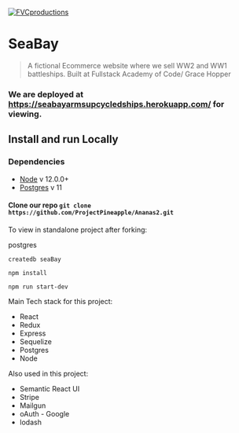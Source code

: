 <a href="http://.com"><img src="https://qph.fs.quoracdn.net/main-qimg-076692310d8cec5b4a0ceada7c888cf9?s=200" title="FVCproductions" alt="FVCproductions"></a>

# SeaBay

> A fictional Ecommerce website where we sell WW2 and WW1 battleships. Built at Fullstack Academy of Code/ Grace Hopper 

### We are deployed at https://seabayarmsupcycledships.herokuapp.com/ for viewing.

## Install and run Locally
### Dependencies
* [Node](https://nodejs.org/en/) v 12.0.0+
* [Postgres](https://www.postgresql.org/) v 11
#### Clone our repo ```git clone https://github.com/ProjectPineapple/Ananas2.git```
To view in standalone project after forking:

postgres

```createdb seaBay```

```npm install```

```npm run start-dev```

Main Tech stack for this project:
* React
* Redux
* Express
* Sequelize
* Postgres
* Node

Also used in this project:
* Semantic React UI
* Stripe
* Mailgun
* oAuth - Google
* lodash
